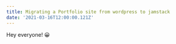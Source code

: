 ```yaml
---
title: Migrating a Portfolio site from wordpress to jamstack
date: '2021-03-16T12:00:00.121Z'
---
```


Hey everyone! 😀

